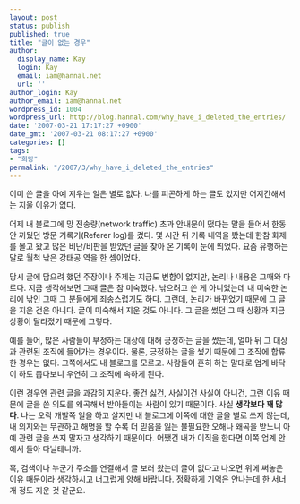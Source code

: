 ```yaml
---
layout: post
status: publish
published: true
title: "글이 없는 경우"
author:
  display_name: Kay
  login: Kay
  email: iam@hannal.net
  url: ''
author_login: Kay
author_email: iam@hannal.net
wordpress_id: 1004
wordpress_url: http://blog.hannal.com/why_have_i_deleted_the_entries/
date: '2007-03-21 17:17:27 +0900'
date_gmt: '2007-03-21 08:17:27 +0900'
categories: []
tags:
- "희망"
permalink: "/2007/3/why_have_i_deleted_the_entries"
---
```

<p>이미 쓴 글을 아예 지우는 일은 별로 없다. 나를 피곤하게 하는 글도 있지만 어지간해서는 지울 이유가 없다.</p>
<p>어제 내 블로그에 망 전송량(network traffic) 초과 안내문이 떴다는 말을 들어서 한동안 꺼뒀던 방문 기록기(Referer log)를 켰다. 몇 시간 뒤 기록 내역을 봤는데 한참 화제를 몰고 왔고 많은 비난/비판을 받았던 글을 찾아 온 기록이 눈에 띄었다. 요즘 유행하는 말로 월척 낚은 강태공 역을 한 셈이었다.</p>
<p>당시 글에 담으려 했던 주장이나 주제는 지금도 변함이 없지만, 논리나 내용은 그때와 다르다. 지금 생각해보면 그때 글은 참 미숙했다. 낚으려고 쓴 게 아니었는데 내 미숙한 논리에 낚인 그때 그 분들에게 죄송스럽기도 하다. 그런데, 논리가 바뀌었기 때문에 그 글을 지운 건은 아니다. 글이 미숙해서 지운 것도 아니다. 그 글을 썼던 그 때 상황과 지금 상황이 달라졌기 때문에 그렇다.</p>
<p>예를 들어, 많은 사람들이 부정하는 대상에 대해 긍정하는 글을 썼는데, 얼마 뒤 그 대상과 관련된 조직에 들어가는 경우이다. 물론, 긍정하는 글을 썼기 때문에 그 조직에 합류한 경우는 없다. 그쪽에서도 내 블로그를 모르고. 사람들이 흔히 하는 말대로 업계 바닥이 하도 좁다보니 우연히 그 조직에 속하게 된다.</p>
<p>이런 경우엔 관련 글을 과감히 지운다. 좋건 싫건, 사실이건 사실이 아니건, 그런 이유 때문에 글을 쓴 의도를 왜곡해서 받아들이는 사람이 있기 때문이다. 사실 <strong>생각보다 꽤 많다</strong>. 나는 오락 개발쪽 일을 하고 살지만 내 블로그에 이쪽에 대한 글을 별로 쓰지 않는데, 내 의지와는 무관하고 해명을 할 수록 더 믿음을 잃는 불필요한 오해나 왜곡을 받느니 아예 관련 글을 쓰지 말자고 생각하기 때문이다. 어쨌건 내가 이직을 한다면 이쪽 업계 안에서 돌아 다닐테니까.</p>
<p>혹, 검색이나 누군가 주소를 연결해서 글 보러 왔는데 글이 없다고 나오면 위에 써놓은 이유 때문이라 생각하시고 너그럽게 양해 바랍니다. 정확하게 기억은 안나는데 한 서너 개 정도 지운 것 같군요.</p>
